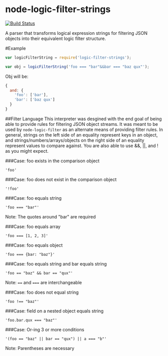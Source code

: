 node-logic-filter-strings
=========================

[![Build Status](https://travis-ci.org/phoebesimon/node-logic-filter-strings.svg)](https://travis-ci.org/phoebesimon/node-logic-filter-strings)

A parser that transforms logical expression strings for filtering JSON objects into their equivalent logic filter structure.

#Example
```js
var logicFilterString = require('logic-filter-strings');

var obj = logicFilterString('foo === "bar"&&bar === "baz qux"');
```

Obj will be:
```js
{
  and: {
    'foo': ['bar'],
    'bar': ['baz qux']
  }
}
```

##Filter Language
This interpreter was desgined with the end goal of being able to provide rules for filtering JSON object streams. It was meant to be used by `node-logic-filter` as an alternate means of providing filter rules. In general, strings on the left side of an equality represent keys in an object, and strings/numbers/arrays/objects on the right side of an equality represent values to compare against. You are also able to use &&, ||, and ! as you might expect.

###Case: foo exists in the comparison object
```
'foo'
```

###Case: foo does not exist in the comparison object
```
'!foo'
```

###Case: foo equals string
```
'foo === "bar"'
```
Note: The quotes around "bar" are required


###Case: foo equals array
```
'foo === [1, 2, 3]'
```


###Case: foo equals object
```
'foo === {bar: "baz"}'
```


###Case: foo equals string and bar equals string
```
'foo == "baz" && bar == "qux"'
```
Note: `==` and `===` are interchangeable


###Case: foo does not equal string 
```
'foo !== "baz"'
```


###Case: field on a nested object equals string
```
'foo.bar.qux === "baz"'
```


###Case: Or-ing 3 or more conditions
```
'(foo == "baz" || bar == "qux") || a === "b"'
```
Note: Parentheses are necessary